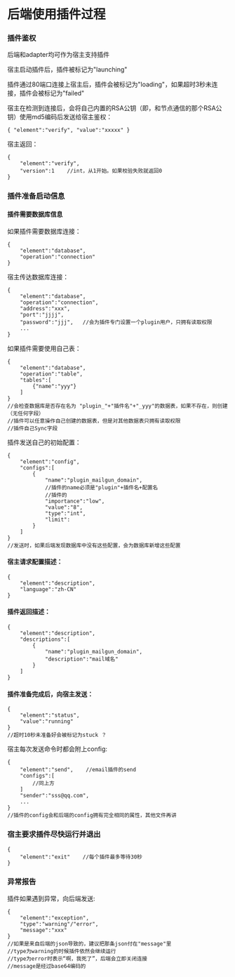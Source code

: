 # 后端使用插件过程

### 插件鉴权

后端和adapter均可作为宿主支持插件

宿主启动插件后，插件被标记为"launching"

插件通过80端口连接上宿主后，插件会被标记为"loading"，如果超时3秒未连接，插件会被标记为"failed"

宿主在检测到连接后，会将自己内置的RSA公钥（即，和节点通信的那个RSA公钥）使用md5编码后发送给宿主鉴权：

```text
{ "element":"verify", "value":"xxxxx" }
```

宿主返回：

```text
{
    "element":"verify",
    "version":1    //int，从1开始。如果校验失败就返回0
}
```

### 插件准备启动信息

#### 插件需要数据库信息

如果插件需要数据库连接：

```text
{
    "element":"database",
    "operation":"connection"
}
```

宿主传达数据库连接：

```text
{
    "element":"database",
    "operation":"connection",
    "address":"xxx",
    "port":"jjjj",
    "password":"jjj",   //会为插件专门设置一个plugin用户，只拥有读取权限
    ...
}

```

如果插件需要使用自己表：

```text
{
    "element":"database",
    "operation":"table",
    "tables":[
        {"name":"yyy"}
    ]
}
//会检查数据库是否存在名为 "plugin_"+"插件名"+"_yyy"的数据表，如果不存在，则创建（无任何字段）
//插件可以任意操作自己创建的数据表，但是对其他数据表只拥有读取权限
//插件自己Sync字段
```

插件发送自己的初始配置：

```text
{
    "element":"config",
    "configs":[
        {
            "name":"plugin_mailgun_domain",
            //插件的name必须是"plugin"+插件名+配置名
            //插件的
            "importance":"low",
            "value":"8",
            "type":"int",
            "limit":
        }
    ]
}
//发送时，如果后端发现数据库中没有这些配置，会为数据库新增这些配置
```

#### 宿主请求配置描述：

```text
{
    "element":"description",
    "language":"zh-CN"
}
```

#### 插件返回描述：

```text
{
    "element":"description",
    "descriptions":[
        {
            "name":"plugin_mailgun_domain",
            "description":"mail域名"
        }
    ]
}
```

#### 插件准备完成后，向宿主发送：

```text
{
    "element":"status",
    "value":"running"
}
//超时10秒未准备好会被标记为stuck ？
```

宿主每次发送命令时都会附上config:

```text
{
    "element":"send",    //email插件的send
    "configs":[
        //同上方
    ]
    "sender":"sss@qq.com",
    ...
}
//插件的config会和后端的config拥有完全相同的属性，其他文件再讲
```

### 宿主要求插件尽快运行并退出

```text
{
    "element":"exit"    //每个插件最多等待30秒
}
```

### 异常报告

插件如果遇到异常，向后端发送:

```text
{
    "element":"exception",
    "type":"warning"/"error",
    "message":"xxx"
}
//如果是来自后端的json导致的，建议把那条json付在"message"里
//type为warning的时候插件依然会继续运行
//type为error时表示“啊，我死了”，后端会立即关闭连接
//message是经过base64编码的
```

